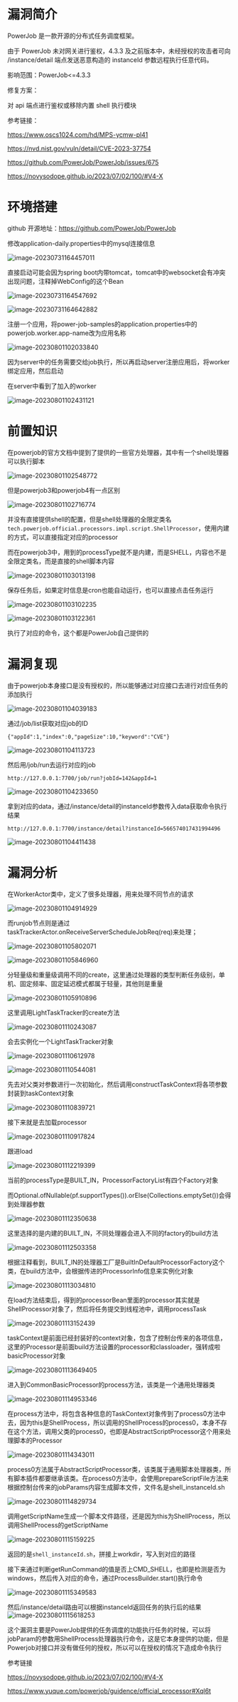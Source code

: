 # 漏洞简介

PowerJob 是一款开源的分布式任务调度框架。

由于 PowerJob 未对网关进行鉴权，4.3.3 及之前版本中，未经授权的攻击者可向 /instance/detail 端点发送恶意构造的 instanceId 参数远程执行任意代码。

影响范围：PowerJob<=4.3.3

修复方案：

对 api 端点进行鉴权或移除内置 shell 执行模块

参考链接：

https://www.oscs1024.com/hd/MPS-ycmw-pl41

https://nvd.nist.gov/vuln/detail/CVE-2023-37754

https://github.com/PowerJob/PowerJob/issues/675

https://novysodope.github.io/2023/07/02/100/#V4-X

# 环境搭建

github 开源地址：https://github.com/PowerJob/PowerJob

修改application-daily.properties中的mysql连接信息

![image-20230731164457011](images/1.png)

直接启动可能会因为spring boot内带tomcat，tomcat中的websocket会有冲突出现问题，注释掉WebConfig的这个Bean

![image-20230731164547692](images/2.png)

![image-20230731164642882](images/3.png)

注册一个应用，将power-job-samples的application.properties中的powerjob.worker.app-name改为应用名称

![image-20230801102033840](images/4.png)

因为server中的任务需要交给job执行，所以再启动server注册应用后，将worker绑定应用，然后启动

在server中看到了加入的worker

![image-20230801102431121](images/5.png)

# 前置知识

在powerjob的官方文档中提到了提供的一些官方处理器，其中有一个shell处理器可以执行脚本

![image-20230801102548772](images/6.png)

但是powerjob3和powerjob4有一点区别

![image-20230801102716774](images/7.png)

并没有直接提供shell的配置，但是shell处理器的全限定类名 `tech.powerjob.official.processors.impl.script.ShellProcessor`，使用内建的方式，可以直接指定对应的processor

而在powerjob3中，用到的processType就不是内建，而是SHELL，内容也不是全限定类名，而是直接的shell脚本内容

![image-20230801103013198](images/8.png)

保存任务后，如果定时信息是cron也能自动运行，也可以直接点击任务运行

![image-20230801103102235](images/9.png)

![image-20230801103122361](images/10.png)

执行了对应的命令，这个都是PowerJob自己提供的

# 漏洞复现

由于powerjob本身接口是没有授权的，所以能够通过对应接口去进行对应任务的添加执行

![image-20230801104039183](images/11.png)

通过/job/list获取对应job的ID

```
{"appId":1,"index":0,"pageSize":10,"keyword":"CVE"}
```

![image-20230801104113723](images/12.png)

然后用/job/run去运行对应的job

```
http://127.0.0.1:7700/job/run?jobId=142&appId=1
```

![image-20230801104233650](images/13.png)

拿到对应的data，通过/instance/detail的instanceId参数传入data获取命令执行结果

```
http://127.0.0.1:7700/instance/detail?instanceId=566574017431994496
```

![image-20230801104411438](images/14.png)

# 漏洞分析

在WorkerActor类中，定义了很多处理器，用来处理不同节点的请求

![image-20230801104914929](images/15.png)

而runjob节点则是通过taskTrackerActor.onReceiveServerScheduleJobReq(req)来处理；

![image-20230801105802071](images/16.png)

![image-20230801105846960](images/17.png)

分轻量级和重量级调用不同的create，这里通过处理器的类型判断任务级别，单机、固定频率、固定延迟模式都属于轻量，其他则是重量

![image-20230801105910896](images/18.png)

这里调用LightTaskTracker的create方法

![image-20230801110243087](images/19.png)

会去实例化一个LightTaskTracker对象

![image-20230801110612978](images/20.png)

![image-20230801110544081](images/21.png)

先去对父类对参数进行一次初始化，然后调用constructTaskContext将各项参数封装到taskContext对象

![image-20230801110839721](images/22.png)

接下来就是去加载processor

![image-20230801110917824](images/23.png)

跟进load

![image-20230801112219399](images/24.png)

当前的processType是BUILT_IN，ProcessorFactoryList有四个Factory对象

而Optional.ofNullable(pf.supportTypes()).orElse(Collections.emptySet())会得到处理器参数

![image-20230801112350638](images/25.png)

这里选择的是内建的BUILT_IN，不同处理器会进入不同的factory的build方法

![image-20230801112503358](images/26.png)

根据注释看到，BUILT_IN的处理器工厂是BuiltInDefaultProcessorFactory这个类，在build方法中，会根据传进的ProcessorInfo信息来实例化对象

![image-20230801113034810](images/27.png)

在load方法结束后，得到的processorBean里面的processor其实就是ShellProcessor对象了，然后将任务提交到线程池中，调用processTask

![image-20230801113152439](images/28.png)

taskContext是前面已经封装好的context对象，包含了控制台传来的各项信息，这里的Processor是前面build方法设置的processor和classloader，强转成啦basicProcessor对象

![image-20230801113649405](images/29.png)

进入到CommonBasicProcessor的process方法，该类是一个通用处理器类

![image-20230801114953346](images/30.png)

在process方法中，将包含各种信息的TaskContext对象传到了process0方法中去，因为this是ShellProcess，所以调用的ShellProcess的process0，本身不存在这个方法，调用父类的process0，也即是AbstractScriptProcessor这个用来处理脚本的Processor

![image-20230801114343011](images/31.png)

process0方法属于AbstractScriptProcessor类，该类属于通用脚本处理器类，所有脚本插件都要继承该类。在process0方法中，会使用prepareScriptFile方法来根据控制台传来的jobParams内容生成脚本文件，文件名是shell_instanceId.sh

![image-20230801114829734](images/32.png)

调用getScriptName生成一个脚本文件路径，还是因为this为ShellProcess，所以调用ShellProcess的getScriptName

![image-20230801115159225](images/33.png)

返回的是`shell_instanceId.sh`，拼接上workdir，写入到对应的路径

接下来通过判断getRunCommand的值是否上CMD_SHELL，也即是检测是否为windows，然后传入对应的命令，通过ProcessBuilder.start()执行命令

![image-20230801115349583](images/34.png)

然后/instance/detail路由可以根据instanceId返回任务的执行后的结果![image-20230801115618253](images/35.png)





这个漏洞主要是PowerJob提供的任务调度的功能执行任务的时候，可以将jobParam的参数用ShellProcess处理器执行命令，这是它本身提供的功能，但是Powerjob对接口并没有做任何的授权，所以可以在授权的情况下造成命令执行





参考链接

https://novysodope.github.io/2023/07/02/100/#V4-X

https://www.yuque.com/powerjob/guidence/official_processor#Xql6t